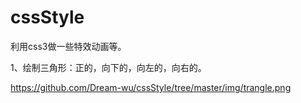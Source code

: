 # cssStyle
利用css3做一些特效动画等。

1、绘制三角形：正的，向下的，向左的，向右的。

https://github.com/Dream-wu/cssStyle/tree/master/img/trangle.png
